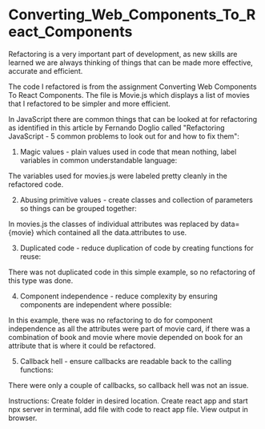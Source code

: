 # Converting_Web_Components_To_React_Components

Refactoring is a very important part of development, as new skills are learned we are always thinking of things that can be made more effective, accurate and efficient.

The code I refactored is from the assignment Converting Web Components To React Components. The file is Movie.js which displays a list of movies that I refactored to be simpler and more efficient.

In JavaScript there are common things that can be looked at for refactoring as identified in this article by Fernando Doglio called "Refactoring JavaScript - 5 common problems to look out for and how to fix them":

1) Magic values - plain values used in code that mean nothing, label variables in common understandable language:

The variables used for movies.js were labeled pretty cleanly in the refactored code.

2) Abusing primitive values - create classes and collection of parameters so things can be grouped together:

In movies.js the classes of individual attributes was replaced by data={movie} which contained all the data.attributes to use.

3) Duplicated code - reduce duplication of code by creating functions for reuse:

There was not duplicated code in this simple example, so no refactoring of this type was done.

4) Component independence - reduce complexity by ensuring components are independent where possible:

In this example, there was no refactoring to do for component independence as all the attributes were part of movie card, if there was a combination of book and movie where movie depended on book for an attribute that is where it could be refactored.

5) Callback hell - ensure callbacks are readable back to the calling functions:

There were only a couple of callbacks, so callback hell was not an issue.

Instructions:
Create folder in desired location. Create react app and start npx server in terminal, add file with code to react app file. View output in browser.
